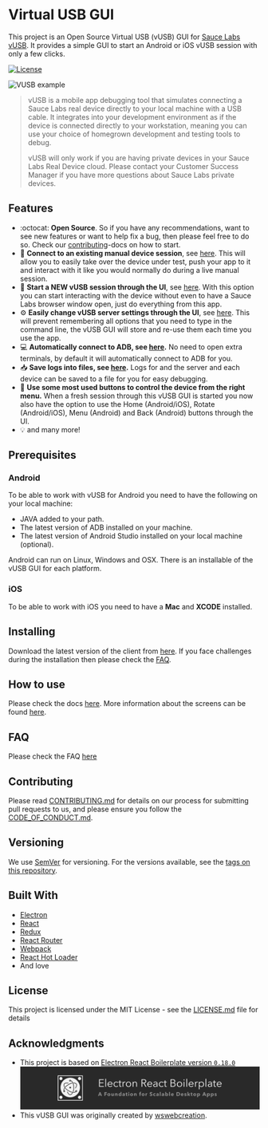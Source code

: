 # Virtual USB GUI
This project is an Open Source Virtual USB (vUSB) GUI for
[Sauce Labs vUSB](https://docs.saucelabs.com/mobile-apps/virtual-usb). It provides a simple GUI to start an Android or 
iOS vUSB session with only a few clicks.

[![License](https://img.shields.io/github/license/saucelabs/saucelabs-vusb-app.svg?color=success&style=flat-square&label=License)](https://github.com/saucelabs/saucelabs-vusb-appl/blob/main/LICENSE)

![VUSB example](./docs/assets/vusb.gif)

> vUSB  is a mobile app debugging tool that simulates connecting a Sauce Labs real device directly to your local machine
> with a USB cable. It integrates into your development environment as if the device is connected directly to your
> workstation, meaning you can use your choice of homegrown development and testing tools to debug.
> 
> vUSB will only work if you are having private devices in your Sauce Labs Real Device cloud. Please contact your
> Customer Success Manager if you have more questions about Sauce Labs private devices.

## Features
- :octocat: **Open Source**. So if you have any recommendations, want to see new features or want to help fix a bug,
  then please feel free to do so. Check our [contributing](./docs/CONTRIBUTING.md)-docs on how to start.
- :link: **Connect to an existing manual device session**, see 
  [here](./docs/SCREENS.md#connected-device-from-an-already-opened-device-session). This will allow you to easily take
  over the device under test, push your app to it and interact with it like you would normally do during a live manual
  session.
- :iphone: **Start a NEW vUSB session through the UI**, see 
  [here](./docs/SCREENS.md#connected-device-from-a-clean-session). With this option you can start interacting with the
  device without even to have a Sauce Labs browser window open, just do everything from this app.
- :gear: **Easily change vUSB server settings through the UI**, see [here](./docs/SCREENS.md#settings). This will
  prevent remembering all options that you need to type in the command line, the vUSB GUI will store and re-use them 
  each time you use the app.
- :computer: **Automatically connect to ADB, see [here](./docs/SCREENS.md#automatically-connect-adb).** No need to open
  extra terminals, by default it will automatically connect to ADB for you.
- :inbox_tray: **Save logs into files, see [here](./docs/SCREENS.md#write-logs-to-file).** Logs for and the server and
  each device can be saved to a file for you for easy debugging.
- :radio_button: **Use some most used buttons to control the device from the right menu.** When a fresh session through
  this vUSB GUI is started you now also have the option to use the Home (Android/iOS), Rotate (Android/iOS), 
  Menu (Android) and Back (Android) buttons through the UI.
- :bulb: and many more!

## Prerequisites
### Android
To be able to work with vUSB for Android you need to have the following on your local machine:

- JAVA added to your path.
- The latest version of ADB installed on your machine.
- The latest version of Android Studio installed on your local machine (optional).

Android can run on Linux, Windows and OSX. There is an installable of the vUSB GUI for each platform.

### iOS
To be able to work with iOS you need to have a **Mac** and **XCODE** installed.

## Installing
Download the latest version of the client from [here](https://github.com/saucelabs/saucelabs-vusb-app/releases).
If you face challenges during the installation then please check the [FAQ](./docs/FAQ.md).

## How to use
Please check the docs [here](./docs/HOW_TO_USE.md). More information about the screens can be found [here](./docs/SCREENS.md).

## FAQ
Please check the FAQ [here](./docs/FAQ.md)

## Contributing
Please read [CONTRIBUTING.md](docs/CONTRIBUTING.md) for details on our process for submitting pull requests to us, and 
please ensure you follow the [CODE_OF_CONDUCT.md](CODE_OF_CONDUCT.md).

## Versioning
We use [SemVer](http://semver.org/) for versioning. For the versions available, see the
[tags on this repository](https://github.com/saucelabs/_projectname_/tags). 

## Built With
- [Electron](http://electron.atom.io/)
- [React](https://facebook.github.io/react/)
- [Redux](https://github.com/reactjs/redux)
- [React Router](https://github.com/reactjs/react-router)
- [Webpack](http://webpack.github.io/docs/)
- [React Hot Loader](https://github.com/gaearon/react-hot-loader)
- And love 

## License
This project is licensed under the MIT License - see the [LICENSE.md](LICENSE.md) file for details

## Acknowledgments
- This project is based on 
[Electron React Boilerplate version `0.18.0`](https://github.com/electron-react-boilerplate/electron-react-boilerplate/)
![Electron React Boilerplate](./docs/assets/erb-banner.png "Electron React Boilerplate version `0.18.0`")
- This vUSB GUI was originally created by [wswebcreation](https://github.com/wswebcreation).
